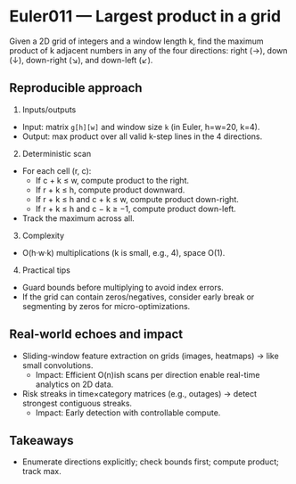 # Euler011 — Largest product in a grid

Given a 2D grid of integers and a window length k, find the maximum product of k adjacent numbers in any of the four directions: right (→), down (↓), down-right (↘), and down-left (↙).

## Reproducible approach

1) Inputs/outputs
- Input: matrix `g[h][w]` and window size `k` (in Euler, h=w=20, k=4).
- Output: max product over all valid k-step lines in the 4 directions.

2) Deterministic scan
- For each cell (r, c):
  - If c + k ≤ w, compute product to the right.
  - If r + k ≤ h, compute product downward.
  - If r + k ≤ h and c + k ≤ w, compute product down-right.
  - If r + k ≤ h and c − k ≥ −1, compute product down-left.
- Track the maximum across all.

3) Complexity
- O(h·w·k) multiplications (k is small, e.g., 4), space O(1).

4) Practical tips
- Guard bounds before multiplying to avoid index errors.
- If the grid can contain zeros/negatives, consider early break or segmenting by zeros for micro-optimizations.

## Real-world echoes and impact
- Sliding-window feature extraction on grids (images, heatmaps) → like small convolutions.
  - Impact: Efficient O(n)ish scans per direction enable real-time analytics on 2D data.
- Risk streaks in time×category matrices (e.g., outages) → detect strongest contiguous streaks.
  - Impact: Early detection with controllable compute.

## Takeaways
- Enumerate directions explicitly; check bounds first; compute product; track max.
